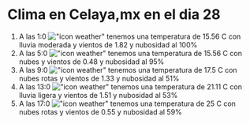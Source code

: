 # Clima en Celaya,mx en el dia 28

1. A las 1:0 !["icon weather"](http://openweathermap.org/img/w/10n.png) tenemos una temperatura de 15.56 C con lluvia moderada y  vientos de 1.82 y nubosidad al 100%
1. A las 5:0 !["icon weather"](http://openweathermap.org/img/w/04n.png) tenemos una temperatura de 15.56 C con nubes y  vientos de 0.48 y nubosidad al 95%
1. A las 9:0 !["icon weather"](http://openweathermap.org/img/w/04d.png) tenemos una temperatura de 17.5 C con nubes rotas y  vientos de 1.33 y nubosidad al 51%
1. A las 13:0 !["icon weather"](http://openweathermap.org/img/w/10d.png) tenemos una temperatura de 21.11 C con lluvia ligera y  vientos de 1.51 y nubosidad al 53%
1. A las 17:0 !["icon weather"](http://openweathermap.org/img/w/04d.png) tenemos una temperatura de 25 C con nubes rotas y  vientos de 0.55 y nubosidad al 59%
